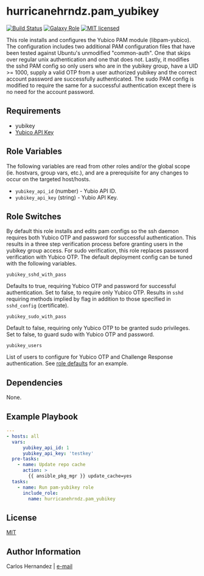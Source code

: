 # hurricanehrndz.pam_yubikey

[![Build Status][travis-badge]][travis-link]
[![Galaxy Role][role-badge]][galaxy-link]
[![MIT licensed][mit-badge]][mit-link]

This role installs and configures the Yubico PAM module (libpam-yubico). The
configuration includes two additional PAM configuration files that have been
tested against Ubuntu's unmodified "common-auth". One that skips over regular
unix authentication and one that does not. Lastly, it modifies the sshd PAM
config so only users who are in the yubikey group, have a UID >= 1000, supply a
valid OTP from a user authorized yubikey and the correct account password are
successfully authenticated.  The sudo PAM config is modified to require the same
for a successful authentication except there is no need for the account
password.

## Requirements

* yubikey
* [Yubico API Key][yubico-api-key]

## Role Variables

The following variables are read from other roles and/or the global scope (ie.
hostvars, group vars, etc.), and are a prerequisite for any changes to occur on
the targeted host/hosts.

* `yubikey_api_id` (number) - Yubio API ID.
* `yubikey_api_key` (string) - Yubio API Key.

## Role Switches

By default this role installs and edits pam configs so the ssh daemon requires
both Yubico OTP and password for successful authentication. This results in a
three step verification process before granting users in the yubikey group
access. For sudo verification, this role replaces password verification with
Yubico OTP. The default deployment config can be tuned with the following
variables.

`yubikey_sshd_with_pass`

Defaults to true, requiring Yubico OTP and password for successful
authentication. Set to false, to require only Yubico OTP. Results in `sshd`
requiring  methods implied by flag in addition to those specified in
`sshd_config` (certificate).

`yubikey_sudo_with_pass`

Default to false, requiring only Yubico OTP to be granted sudo privileges. Set
to false, to guard sudo with Yubico OTP and password.

`yubikey_users`

List of users to configure for Yubico OTP and Challenge Response authentication.
See [role defaults][role-defaults] for an example.

## Dependencies

None.

## Example Playbook

```yaml
---
- hosts: all
  vars:
      yubikey_api_id: 1
      yubikey_api_key: 'testkey'
  pre-tasks:
    - name: Update repo cache
      action: >
        {{ ansible_pkg_mgr }} update_cache=yes
  tasks:
    - name: Run pam-yubikey role
      include_role:
        name: hurricanehrndz.pam_yubikey
```

## License

[MIT][mit-link]

## Author Information

Carlos Hernandez | [e-mail](mailto:hurricanehrndz@techbyte.ca)

[yubico-api-key]: https://upgrade.yubico.com/getapikey/
[role-badge]: https://img.shields.io/ansible/role/d/46665?style=for-the-badge
[galaxy-link]: https://galaxy.ansible.com/hurricanehrndz/pam_yubikey/
[mit-badge]: https://img.shields.io/badge/license-MIT-blue.svg?style=for-the-badge
[mit-link]: https://raw.githubusercontent.com/hurricanehrndz/ansible-pam_yubikey/master/LICENSE
[dotfiles-repo]: https://github.com/hurricanehrndz/dotfiles
[travis-badge]: https://img.shields.io/travis/hurricanehrndz/ansible-pam_yubikey/master.svg?style=for-the-badge&logo=travis
[travis-link]: https://travis-ci.org/hurricanehrndz/ansible-pam_yubikey
[role-defaults]: https://raw.githubusercontent.com/hurricanehrndz/ansible-pam_yubikey/master/defaults/main.yml
